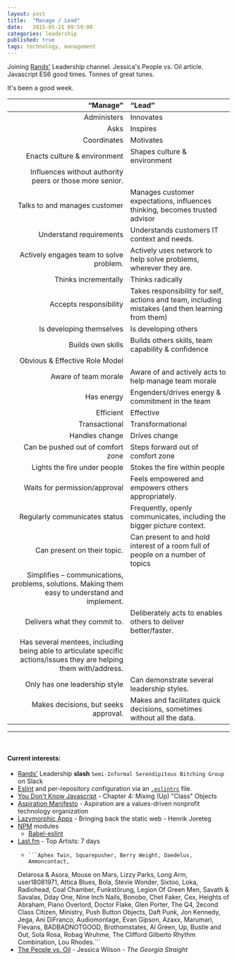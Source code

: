 ```yaml
---
layout: post
title:  "Manage / Lead"
date:   2015-05-21 09:59:00
categories: leadership
published: true
tags: technology, management
---
```


Joining [Rands'][rands] Leadership channel. Jessica's People vs. Oil article.
Javascript ES6 good times. Tonnes of great tunes.

It's been a good week.
<!--more-->

“Manage”|“Lead”
------:|:-----
Administers | Innovates
Asks | Inspires
Coordinates |Motivates
Enacts culture & environment | Shapes culture & environment
|Influences without authority peers or those more senior.
Talks to and manages customer | Manages customer expectations, influences thinking, becomes trusted advisor
Understand requirements | Understands customers IT context and needs.
Actively engages team to solve problem. | Actively uses network to help solve problems, wherever they are.
Thinks incrementally | Thinks radically
Accepts responsibility | Takes responsibility for self, actions and team, including mistakes (and then learning from them)
Is developing themselves | Is developing others
Builds own skills | Builds others skills, team capability & confidence
|Obvious & Effective Role Model
Aware of team morale | Aware of and actively acts to help manage team morale
Has energy | Engenders/drives energy & commitment in the team
Efficient | Effective
Transactional | Transformational
Handles change | Drives change
Can be pushed out of comfort zone | Steps forward out of comfort zone
Lights the fire under people | Stokes the fire within people
Waits for permission/approval | Feels empowered and empowers others appropriately.
Regularly communicates status | Frequently, openly communicates, including the bigger picture context.
Can present on their topic.  | Can present to and hold interest of a room full of people on a number of topics
|Simplifies – communications, problems, solutions. Making them easy to understand and implement.
Delivers what they commit to. | Deliberately acts to enables others to deliver better/faster.
| Has several mentees, including being able to articulate specific actions/issues they are helping them with/address.
Only has one leadership style | Can demonstrate several leadership styles.
Makes decisions, but seeks approval. | Makes and facilitates quick decisions, sometimes without all the data.


<hr>

<br />

#### Current interests:

 * [Rands'][rands] Leadership **slash** `Semi-Informal Serendipitous Bitching Group` on Slack
 * [Eslint][eslint] and per-repository configuration via an [`.eslintrc`][eslintrc] file.
 * [You Don't Know Javascript][ydkjs] - Chapter 4: Mixing (Up) "Class" Objects
 * [Aspiration Manifesto][aspiration] - Aspiration are a values-driven nonprofit technology organization
 * [Lazymorphic Apps][lazymorphic] - Bringing back the static web - Henrik Joreteg
 * [NPM][npm] modules
   * [Babel-eslint][babel-eslint]
 * [Last.fm][lastfm] - Top Artists: 7 days
   *     ```Aphex Twin, Squarepusher, Berry Weight, Daedelus, Ammoncontact,
    Delarosa & Asora, Mouse on Mars, Lizzy Parks, Long Arm, user18081971,
    Attica Blues, Bola, Stevie Wonder, Sixtoo, Loka, Radiohead, Coal
    Chamber, Funkstörung, Legion Of Green Men, Savath & Savalas, Dday One,
    Nine Inch Nails, Bonobo, Chet Faker, Cex, Heights of Abraham, Piano Overlord,
    Doctor Flake, Glen Porter, The Q4, 2econd Class Citizen, Ministry,
    Push Button Objects, Daft Punk, Jon Kennedy, Jega, Ani DiFranco,
    Audiomontage, Evan Gipson, Azaxx, Marumari, Flevans, BADBADNOTGOOD,
    Brothomstates, Al Green, Up, Bustle and Out, Sola Rosa, Robag Wruhme,
    The Clifford Gilberto Rhythm Combination, Lou Rhodes.```
 * [The People vs. Oil][oil] - Jessica Wilson - _The Georgia Straight_

[oil]:          http://www.straight.com/news/456031/jessica-wilson-people-vs-oil
[npm]:          https://www.npmjs.com/
[babel-eslint]: https://github.com/babel/babel-eslint
[lastfm]:       http://www.last.fm/user/gyaresu
[eslint]:       https://github.com/eslint/eslint
[eslintrc]:     http://eslint.org/docs/user-guide/configuring.html
[ydkjs]:        https://github.com/getify/You-Dont-Know-JS/blob/master/this%20&%20object%20prototypes/ch4.md
[rands]:        http://randsinrepose.com/links/2015/05/17/semi-informal-serendipitous-bitching/
[aspiration]:   https://aspirationtech.org/publications/manifesto
[lazymorphic]:  https://blog.andyet.com/2015/05/18/lazymorphic-apps-bringing-back-static-web